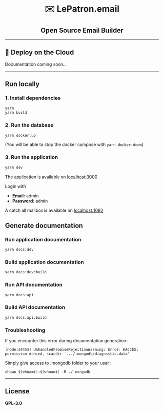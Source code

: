 <h1 align="center">✉️ LePatron.email</h1>
<h2 align="center">Open Source Email Builder</h2>

---

## 🚀 Deploy on the Cloud

Documentation coming soon...

---

## Run locally

### 1. Install dependencies

```bash
yarn
yarn build
```

### 2. Run the database

```bash
yarn docker:up
```

(You will be able to stop the docker compose with `yarn docker:down`)

### 3. Run the application

```bash
yarn dev
```

The application is available on [localhost:3000](http://localhost:3000)

Login with

- **Email:** admin
- **Password:** admin

A catch all mailbox is available on [localhost:1080](http://localhost:1080/)

## Generate documentation

### Run application documentation

```bash
yarn docs:dev
```

### Build application documentation

```bash
yarn docs:dev:build
```

### Run API documentation

```bash
yarn docs:api
```

### Build API documentation

```bash
yarn docs:api:build
```

### Troubleshooting

If you encounter this error during documentation generation :

```
(node:24453) UnhandledPromiseRejectionWarning: Error: EACCES: permission denied, scandir '.../.mongodb/diagnostic.data'
```

Simply give access to .mongodb folder to your user :

```
chown $(whoami):$(whoami) -R ./.mongodb
```

---

## License

**GPL-3.0**
